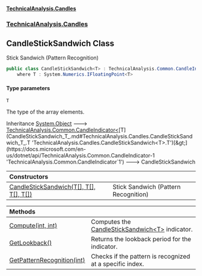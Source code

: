 #### [TechnicalAnalysis.Candles](Atypical.TechnicalAnalysis.Candles.md 'Atypical.TechnicalAnalysis.Candles')
### [TechnicalAnalysis.Candles](Atypical.TechnicalAnalysis.Candles.md#TechnicalAnalysis.Candles 'TechnicalAnalysis.Candles')

## CandleStickSandwich<T> Class

Stick Sandwich (Pattern Recognition)

```csharp
public class CandleStickSandwich<T> : TechnicalAnalysis.Common.CandleIndicator<T>
    where T : System.Numerics.IFloatingPoint<T>
```
#### Type parameters

<a name='TechnicalAnalysis.Candles.CandleStickSandwich_T_.T'></a>

`T`

The type of the array elements.

Inheritance [System.Object](https://docs.microsoft.com/en-us/dotnet/api/System.Object 'System.Object') &#129106; [TechnicalAnalysis.Common.CandleIndicator&lt;](https://docs.microsoft.com/en-us/dotnet/api/TechnicalAnalysis.Common.CandleIndicator-1 'TechnicalAnalysis.Common.CandleIndicator`1')[T](CandleStickSandwich_T_.md#TechnicalAnalysis.Candles.CandleStickSandwich_T_.T 'TechnicalAnalysis.Candles.CandleStickSandwich<T>.T')[&gt;](https://docs.microsoft.com/en-us/dotnet/api/TechnicalAnalysis.Common.CandleIndicator-1 'TechnicalAnalysis.Common.CandleIndicator`1') &#129106; CandleStickSandwich<T>

| Constructors | |
| :--- | :--- |
| [CandleStickSandwich(T[], T[], T[], T[])](CandleStickSandwich_T_.CandleStickSandwich(T[],T[],T[],T[]).md 'TechnicalAnalysis.Candles.CandleStickSandwich<T>.CandleStickSandwich(T[], T[], T[], T[])') | Stick Sandwich (Pattern Recognition) |

| Methods | |
| :--- | :--- |
| [Compute(int, int)](CandleStickSandwich_T_.Compute(int,int).md 'TechnicalAnalysis.Candles.CandleStickSandwich<T>.Compute(int, int)') | Computes the [CandleStickSandwich&lt;T&gt;](CandleStickSandwich_T_.md 'TechnicalAnalysis.Candles.CandleStickSandwich<T>') indicator. |
| [GetLookback()](CandleStickSandwich_T_.GetLookback().md 'TechnicalAnalysis.Candles.CandleStickSandwich<T>.GetLookback()') | Returns the lookback period for the indicator. |
| [GetPatternRecognition(int)](CandleStickSandwich_T_.GetPatternRecognition(int).md 'TechnicalAnalysis.Candles.CandleStickSandwich<T>.GetPatternRecognition(int)') | Checks if the pattern is recognized at a specific index. |
